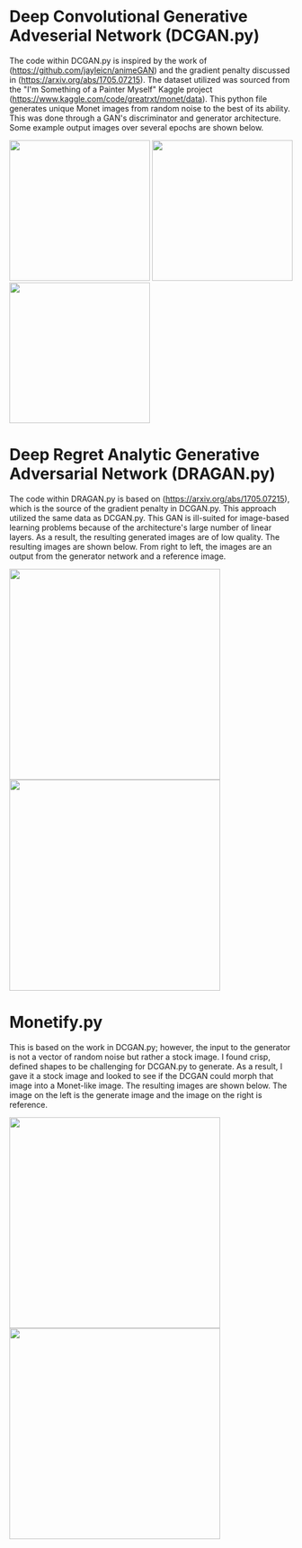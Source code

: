 # Deep Convolutional Generative Adveserial Network (DCGAN.py)

The code within DCGAN.py is inspired by the work of (https://github.com/jayleicn/animeGAN) and the gradient penalty discussed in (https://arxiv.org/abs/1705.07215). The dataset utilized was sourced from the "I'm Something of a Painter Myself" Kaggle project (https://www.kaggle.com/code/greatrxt/monet/data). This python file generates unique Monet images from random noise to the best of its ability. This was done through a GAN's discriminator and generator architecture. Some example output images over several epochs are shown below.

<p float="center">
  <img src="https://user-images.githubusercontent.com/45838898/174730593-ee8dba2e-9d76-4efa-808d-e3992f07e754.jpg" width="250" />
  <img src="https://user-images.githubusercontent.com/45838898/174730610-17dc64f4-37fc-4c24-8dbd-78f2de16e740.jpg" width="250" /> 
  <img src="https://user-images.githubusercontent.com/45838898/174730647-5b71bc0c-8821-40ff-847f-5933cff8e91d.jpg" width="250" />
</p>

# Deep Regret Analytic Generative Adversarial Network (DRAGAN.py)

The code within DRAGAN.py is based on (https://arxiv.org/abs/1705.07215), which is the source of the gradient penalty in DCGAN.py. This approach utilized the same data as DCGAN.py. This GAN is ill-suited for image-based learning problems because of the architecture's large number of linear layers. As a result, the resulting generated images are of low quality. The resulting images are shown below. From right to left, the images are an output from the generator network and a reference image.

<p float="center">
  <img src="https://user-images.githubusercontent.com/45838898/174730807-942dff5e-c180-4d19-8188-4e9b53ec18db.jpg" width="375" />
  <img src="https://user-images.githubusercontent.com/45838898/174730845-27e20bd4-17c0-4b4e-bbc8-0f36b247fc52.jpg" width="375" />
</p>

# Monetify.py

This is based on the work in DCGAN.py; however, the input to the generator is not a vector of random noise but rather a stock image. I found crisp, defined shapes to be challenging for DCGAN.py to generate. As a result, I gave it a stock image and looked to see if the DCGAN could morph that image into a Monet-like image. The resulting images are shown below. The image on the left is the generate image and the image on the right is reference.

<p float="center">
  <img src="https://user-images.githubusercontent.com/45838898/174731433-6c69e430-b531-422a-a3fd-1fce1dc6f2c1.png" width="375" />
  <img src="https://user-images.githubusercontent.com/45838898/174731376-236d8a05-d2d9-4a70-b15e-dca373cc3bff.png" width="375" /> 
</p>
